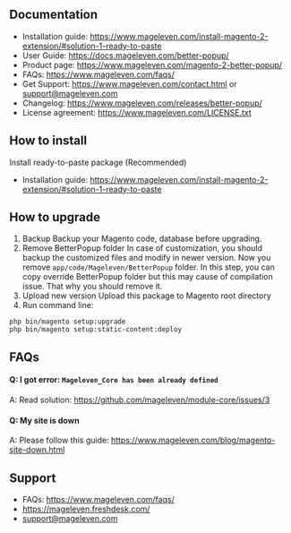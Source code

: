 ## Documentation

- Installation guide: https://www.mageleven.com/install-magento-2-extension/#solution-1-ready-to-paste
- User Guide: https://docs.mageleven.com/better-popup/
- Product page: https://www.mageleven.com/magento-2-better-popup/
- FAQs: https://www.mageleven.com/faqs/
- Get Support: https://www.mageleven.com/contact.html or support@mageleven.com
- Changelog: https://www.mageleven.com/releases/better-popup/
- License agreement: https://www.mageleven.com/LICENSE.txt


## How to install

Install ready-to-paste package (Recommended)

- Installation guide: https://www.mageleven.com/install-magento-2-extension/#solution-1-ready-to-paste


## How to upgrade

1. Backup
Backup your Magento code, database before upgrading.
2. Remove BetterPopup folder 
In case of customization, you should backup the customized files and modify in newer version. 
Now you remove `app/code/Mageleven/BetterPopup` folder. In this step, you can copy override BetterPopup folder but this may cause of compilation issue. That why you should remove it.
3. Upload new version
Upload this package to Magento root directory
4. Run command line:

```
php bin/magento setup:upgrade
php bin/magento setup:static-content:deploy
```



## FAQs


#### Q: I got error: `Mageleven_Core has been already defined`
A: Read solution: https://github.com/mageleven/module-core/issues/3

#### Q: My site is down
A: Please follow this guide: https://www.mageleven.com/blog/magento-site-down.html



## Support

- FAQs: https://www.mageleven.com/faqs/
- https://mageleven.freshdesk.com/
- support@mageleven.com